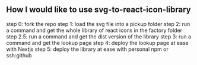 ## How I would like to use svg-to-react-icon-library

step 0: fork the repo
step 1: load the svg file into a pickup folder
step 2: run a command and get the whole library of react icons in the factory folder
step 2.5: run a command and get the dist version of the library
step 3: run a command and get the lookup page
step 4: deploy the lookup page at ease with Nextjs
step 5: deploy the library at ease with personal npm or ssh:github

